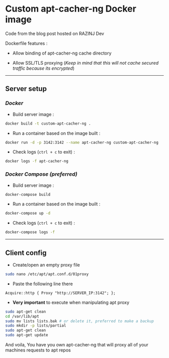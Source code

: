 # Custom apt-cacher-ng Docker image

Code from the blog post hosted on RAZINJ Dev

Dockerfile features :

- Allow binding of apt-cacher-ng cache directory

- Allow SSL/TLS proxying (_Keep in mind that this will not cache secured traffic because its encrypted_)

---

## **Server setup**

### _Docker_

- Build server image :

```bash
docker build -t custom-apt-cacher-ng .
```

- Run a container based on the image built :

```bash
docker run -d -p 3142:3142 --name apt-cacher-ng custom-apt-cacher-ng
```

- Check logs (`ctrl + c` to exit) :

```bash
docker logs -f apt-cacher-ng
```

### _Docker Compose (preferred)_

- Build server image :

```bash
docker-compose build
```

- Run a container based on the image built :

```bash
docker-compose up -d
```

- Check logs (`ctrl + c` to exit) :

```bash
docker-compose logs -f
```

---

## Client config

- Create/open an empty proxy file

```bash
sudo nano /etc/apt/apt.conf.d/01proxy
```

- Paste the following line there

`Acquire::http { Proxy "http://SERVER_IP:3142"; };`

- **Very important** to execute when manipulating apt proxy

```bash
sudo apt-get clean
cd /var/lib/apt
sudo mv lists lists.bak # or delete it, preferred to make a backup
sudo mkdir -p lists/partial
sudo apt-get clean
sudo apt-get update
```

And voila, You have you own apt-cacher-ng that will proxy all of your machines requests to apt repos
